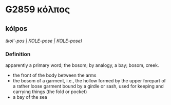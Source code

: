 # G2859 κόλπος

## kólpos

_(kol'-pos | KOLE-pose | KOLE-pose)_

### Definition

apparently a primary word; the bosom; by analogy, a bay; bosom, creek.

- the front of the body between the arms
- the bosom of a garment, i.e., the hollow formed by the upper forepart of a rather loose garment bound by a girdle or sash, used for keeping and carrying things (the fold or pocket)
- a bay of the sea

